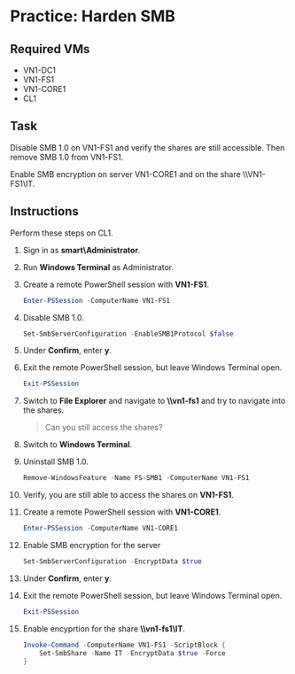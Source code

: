 # Practice: Harden SMB

## Required VMs

* VN1-DC1
* VN1-FS1
* VN1-CORE1
* CL1

## Task

Disable SMB 1.0 on VN1-FS1 and verify the shares are still accessible. Then remove SMB 1.0 from VN1-FS1.

Enable SMB encryption on server VN1-CORE1 and on the share \\\\VN1-FS1\\IT.

## Instructions

Perform these steps on CL1.

1. Sign in as **smart\Administrator**.
1. Run **Windows Terminal** as Administrator.
1. Create a remote PowerShell session with **VN1-FS1**.

    ````powershell
    Enter-PSSession -ComputerName VN1-FS1
    ````

1. Disable SMB 1.0.

    ````powershell
    Set-SmbServerConfiguration -EnableSMB1Protocol $false
    ````

1. Under **Confirm**, enter **y**.
1. Exit the remote PowerShell session, but leave Windows Terminal open.

    ````powershell
    Exit-PSSession
    ````

1. Switch to **File Explorer** and navigate to **\\\\vn1-fs1** and try to navigate into the shares.

    > Can you still access the shares?

1. Switch to **Windows Terminal**.
1. Uninstall SMB 1.0.

    ````powershell
    Remove-WindowsFeature -Name FS-SMB1 -ComputerName VN1-FS1
    ````

1. Verify, you are still able to access the shares on **VN1-FS1**.
1. Create a remote PowerShell session with **VN1-CORE1**.

    ````powershell
    Enter-PSSession -ComputerName VN1-CORE1
    ````

1. Enable SMB encryption for the server

    ````powershell
    Set-SmbServerConfiguration -EncryptData $true
    ````

1. Under **Confirm**, enter **y**.
1. Exit the remote PowerShell session, but leave Windows Terminal open.

    ````powershell
    Exit-PSSession
    ````

1. Enable encyprtion for the share **\\\\vn1-fs1\\IT**.

    ````powershell
    Invoke-Command -ComputerName VN1-FS1 -ScriptBlock {
        Set-SmbShare -Name IT -EncryptData $true -Force
    }
    ````
